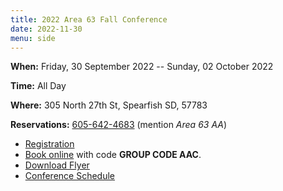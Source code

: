 ```yaml
---
title: 2022 Area 63 Fall Conference
date: 2022-11-30
menu: side
---
```


**When:** Friday, 30 September 2022 -- Sunday, 02 October 2022
<!--more-->

**Time:** All Day

**Where:** 305 North 27th St, Spearfish SD, 57783

**Reservations:** [605-642-4683](tel:605-642-4683) (mention *Area 63 AA*)

- [Registration](https://area63aa.org/register/)
- [Book online](https://www.holiday-inn.com/spearfishsd) with code **GROUP CODE AAC**.
- [Download Flyer](/events/2022-area63-fall-conference/2022-Area-63-Fall-Conference.pdf)
- [Conference Schedule](/events/2022-area63-fall-conference/Conference_Schedule.pdf)

